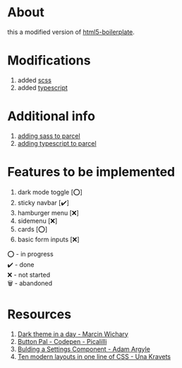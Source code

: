 # About

this a modified version of [html5-boilerplate](https://github.com/h5bp/html5-boilerplate).

# Modifications

1. added [scss](https://sass-lang.com/guide)
2. added [typescript](https://parceljs.org/typeScript.html)

# Additional info

1. [adding sass to parcel](https://parceljs.org/scss.html)
2. [adding typescript to parcel](https://parceljs.org/typeScript.html)

# Features to be implemented

1. dark mode toggle [⭕]
2. sticky navbar [✔️]
3. hamburger menu [❌]
4. sidemenu [❌]
5. cards [⭕]
6. basic form inputs [❌]

⭕ - in progress  
✔️ - done  
❌ - not started  
🗑️ - abandoned  

# Resources

1. [ Dark theme in a day -  Marcin Wichary](https://mwichary.medium.com/dark-theme-in-a-day-3518dde2955a)
2. [Button Pal - Codepen - Picalilli](https://codepen.io/piccalilli/pen/Vxpjvo)
3. [Bulding a Settings Component - Adam Argyle](https://web.dev/building-a-settings-component/)
4. [Ten modern layouts in one line of CSS - Una Kravets](https://web.dev/one-line-layouts)
